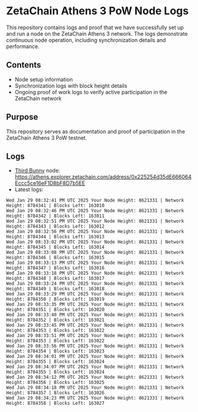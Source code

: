 # ZetaChain Athens 3 PoW Node Logs
This repository contains logs and proof that we have successfully set up and run a node on the ZetaChain Athens 3 network. The logs demonstrate continuous node operation, including synchronization details and performance.

## Contents
- Node setup information
- Synchronization logs with block height details
- Ongoing proof of work logs to verify active participation in the ZetaChain network

## Purpose
This repository serves as documentation and proof of participation in the ZetaChain Athens 3 PoW testnet.

## Logs

- [Third Bunny](https://thirdbunny.xyz/) node: https://athens.explorer.zetachain.com/address/0x225254d35dE666064Eccc5ce16eF1D8bF8D7b5EE
- Latest logs:
```
Wed Jan 29 08:32:41 PM UTC 2025 Your Node Height: 8621331 | Network Height: 8784341 | Blocks Left: 163010
Wed Jan 29 08:32:46 PM UTC 2025 Your Node Height: 8621331 | Network Height: 8784342 | Blocks Left: 163011
Wed Jan 29 08:32:51 PM UTC 2025 Your Node Height: 8621331 | Network Height: 8784343 | Blocks Left: 163012
Wed Jan 29 08:32:56 PM UTC 2025 Your Node Height: 8621331 | Network Height: 8784344 | Blocks Left: 163013
Wed Jan 29 08:33:02 PM UTC 2025 Your Node Height: 8621331 | Network Height: 8784345 | Blocks Left: 163014
Wed Jan 29 08:33:08 PM UTC 2025 Your Node Height: 8621331 | Network Height: 8784346 | Blocks Left: 163015
Wed Jan 29 08:33:13 PM UTC 2025 Your Node Height: 8621331 | Network Height: 8784347 | Blocks Left: 163016
Wed Jan 29 08:33:18 PM UTC 2025 Your Node Height: 8621331 | Network Height: 8784348 | Blocks Left: 163017
Wed Jan 29 08:33:24 PM UTC 2025 Your Node Height: 8621331 | Network Height: 8784349 | Blocks Left: 163018
Wed Jan 29 08:33:29 PM UTC 2025 Your Node Height: 8621331 | Network Height: 8784350 | Blocks Left: 163019
Wed Jan 29 08:33:35 PM UTC 2025 Your Node Height: 8621331 | Network Height: 8784351 | Blocks Left: 163020
Wed Jan 29 08:33:40 PM UTC 2025 Your Node Height: 8621331 | Network Height: 8784352 | Blocks Left: 163021
Wed Jan 29 08:33:45 PM UTC 2025 Your Node Height: 8621331 | Network Height: 8784353 | Blocks Left: 163022
Wed Jan 29 08:33:51 PM UTC 2025 Your Node Height: 8621331 | Network Height: 8784353 | Blocks Left: 163022
Wed Jan 29 08:33:56 PM UTC 2025 Your Node Height: 8621331 | Network Height: 8784354 | Blocks Left: 163023
Wed Jan 29 08:34:01 PM UTC 2025 Your Node Height: 8621331 | Network Height: 8784355 | Blocks Left: 163024
Wed Jan 29 08:34:07 PM UTC 2025 Your Node Height: 8621331 | Network Height: 8784355 | Blocks Left: 163024
Wed Jan 29 08:34:12 PM UTC 2025 Your Node Height: 8621331 | Network Height: 8784356 | Blocks Left: 163025
Wed Jan 29 08:34:18 PM UTC 2025 Your Node Height: 8621331 | Network Height: 8784357 | Blocks Left: 163026
Wed Jan 29 08:34:23 PM UTC 2025 Your Node Height: 8621331 | Network Height: 8784358 | Blocks Left: 163027
```
